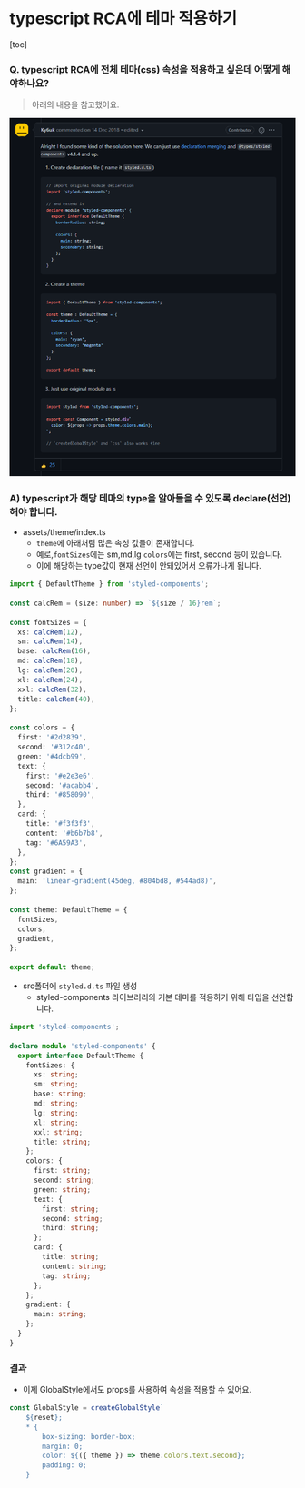 # typescript RCA에 테마 적용하기

[toc]



### Q. typescript RCA에 전체 테마(css) 속성을 적용하고 싶은데 어떻게 해야하나요?

> 아래의 내용을 참고했어요.

![image-20210322183941469](TIL.assets/image-20210322183941469.png)

### A) typescript가 해당 테마의 type을 알아들을 수 있도록 declare(선언)해야 합니다.

- assets/theme/index.ts
  - `theme`에 아래처럼 많은 속성 값들이 존재합니다.
  - 예로,`fontSizes`에는 sm,md,lg `colors`에는 first, second 등이 있습니다.
  - 이에 해당하는 type값이 현재 선언이 안돼있어서 오류가나게 됩니다.

```typescript
import { DefaultTheme } from 'styled-components';

const calcRem = (size: number) => `${size / 16}rem`;

const fontSizes = {
  xs: calcRem(12),
  sm: calcRem(14),
  base: calcRem(16),
  md: calcRem(18),
  lg: calcRem(20),
  xl: calcRem(24),
  xxl: calcRem(32),
  title: calcRem(40),
};

const colors = {
  first: '#2d2839',
  second: '#312c40',
  green: '#4dcb99',
  text: {
    first: '#e2e3e6',
    second: '#acabb4',
    third: '#858090',
  },
  card: {
    title: '#f3f3f3',
    content: '#b6b7b8',
    tag: '#6A59A3',
  },
};
const gradient = {
  main: 'linear-gradient(45deg, #804bd8, #544ad8)',
};

const theme: DefaultTheme = {
  fontSizes,
  colors,
  gradient,
};

export default theme;

```

- src폴더에 `styled.d.ts` 파일 생성
  - styled-components 라이브러리의 기본 테마를 적용하기 위해 타입을 선언합니다.

```typescript
import 'styled-components';

declare module 'styled-components' {
  export interface DefaultTheme {
    fontSizes: {
      xs: string;
      sm: string;
      base: string;
      md: string;
      lg: string;
      xl: string;
      xxl: string;
      title: string;
    };
    colors: {
      first: string;
      second: string;
      green: string;
      text: {
        first: string;
        second: string;
        third: string;
      };
      card: {
        title: string;
        content: string;
        tag: string;
      };
    };
    gradient: {
      main: string;
    };
  }
}

```

### 결과

- 이제 GlobalStyle에서도 props를 사용하여 속성을 적용할 수 있어요.

```typescript
const GlobalStyle = createGlobalStyle`
    ${reset};
    * {   
        box-sizing: border-box;
        margin: 0;
        color: ${({ theme }) => theme.colors.text.second};
        padding: 0;
    }
```

